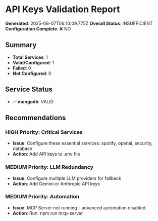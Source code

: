 # API Keys Validation Report

**Generated**: 2025-08-07T06:10:09.775Z
**Overall Status**: INSUFFICIENT
**Configuration Complete**: ❌ NO

## Summary

- **Total Services**: 1
- **Valid/Configured**: 1
- **Failed**: 0
- **Not Configured**: 0

## Service Status

- ✅ **mongodb**: VALID

## Recommendations

### HIGH Priority: Critical Services
- **Issue**: Configure these essential services: spotify, openai, security, database
- **Action**: Add API keys to .env file

### MEDIUM Priority: LLM Redundancy
- **Issue**: Configure multiple LLM providers for fallback
- **Action**: Add Gemini or Anthropic API keys

### MEDIUM Priority: Automation
- **Issue**: MCP Server not running - advanced automation disabled
- **Action**: Run: npm run mcp-server

